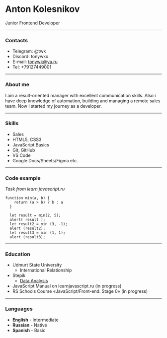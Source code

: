 # Anton Kolesnikov

Junior Frontend Developer
***********************

### Contacts

* Telegram: @twk
* Discord: tonywkx
* E-mail: tonywk@ya.ru
* Tel: +79127449001
***********************

### About me
I am a result-oriented manager with excellent communication skills. Also i have deep knowledge of automation, 
building and managing a remote sales team. Now I started my journey as a developer.
***********************

### Skills

+ Sales
+ HTML5, CSS3
+ JavaScript Basics
+ Git, GitHub
+ VS Code
+ Google Docs/Sheets/Figma etc.
***********************

### Code example
*Task from learn.javascript.ru*
```
function min(a, b) {
    return (a > b) ? b : a 
  }
  
  let result = min(2, 5);
  alert( result );
  let result2 = min (3, -1);
  alert (result2);
  let result3 = min (1, 1);
  alert (result3);
```
***********************

### Education

* Udmurt State University
    + International Relationship
* Stepik
    + [Data Analysis](https://stepik.org/course/73952/syllabus)
* JavaScript Manual on learnjavascript.ru (in progress)
* RS Schools Course «JavaScript/Front-end. Stage 0» (in progress)

***********************

### Languages

* __English__ - Intermediate
* __Russian__ - Native
* __Spanish__ - Basic
